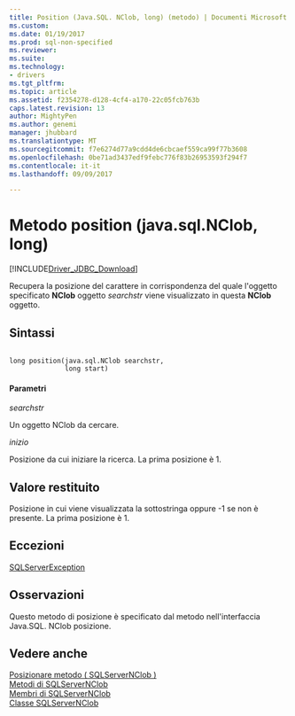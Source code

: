 ```yaml
---
title: Position (Java.SQL. NClob, long) (metodo) | Documenti Microsoft
ms.custom: 
ms.date: 01/19/2017
ms.prod: sql-non-specified
ms.reviewer: 
ms.suite: 
ms.technology:
- drivers
ms.tgt_pltfrm: 
ms.topic: article
ms.assetid: f2354278-d128-4cf4-a170-22c05fcb763b
caps.latest.revision: 13
author: MightyPen
ms.author: genemi
manager: jhubbard
ms.translationtype: MT
ms.sourcegitcommit: f7e6274d77a9cdd4de6cbcaef559ca99f77b3608
ms.openlocfilehash: 0be71ad3437edf9febc776f83b26953593f294f7
ms.contentlocale: it-it
ms.lasthandoff: 09/09/2017

---
```

# <a name="position-method-javasqlnclob-long"></a>Metodo position (java.sql.NClob, long)
[!INCLUDE[Driver_JDBC_Download](../../../includes/driver_jdbc_download.md)]

  Recupera la posizione del carattere in corrispondenza del quale l'oggetto specificato **NClob** oggetto *searchstr* viene visualizzato in questa **NClob** oggetto.  
  
## <a name="syntax"></a>Sintassi  
  
```  
  
long position(java.sql.NClob searchstr,  
              long start)  
```  
  
#### <a name="parameters"></a>Parametri  
 *searchstr*  
  
 Un oggetto NClob da cercare.  
  
 *inizio*  
  
 Posizione da cui iniziare la ricerca. La prima posizione è 1.  
  
## <a name="return-value"></a>Valore restituito  
 Posizione in cui viene visualizzata la sottostringa oppure -1 se non è presente. La prima posizione è 1.  
  
## <a name="exceptions"></a>Eccezioni  
 [SQLServerException](../../../connect/jdbc/reference/sqlserverexception-class.md)  
  
## <a name="remarks"></a>Osservazioni  
 Questo metodo di posizione è specificato dal metodo nell'interfaccia Java.SQL. NClob posizione.  
  
## <a name="see-also"></a>Vedere anche  
 [Posizionare metodo &#40; SQLServerNClob &#41;](../../../connect/jdbc/reference/position-method-sqlservernclob.md)   
 [Metodi di SQLServerNClob](../../../connect/jdbc/reference/sqlservernclob-methods.md)   
 [Membri di SQLServerNClob](../../../connect/jdbc/reference/sqlservernclob-members.md)   
 [Classe SQLServerNClob](../../../connect/jdbc/reference/sqlservernclob-class.md)  
  
  
